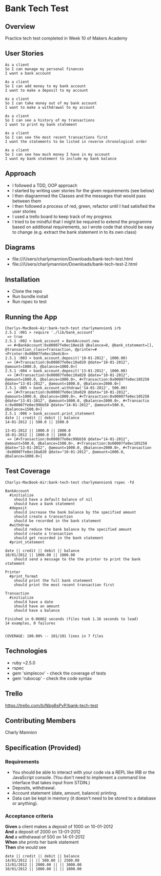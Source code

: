 # Bank Tech Test

## Overview
Practice tech test completed in Week 10 of Makers Academy

## User Stories

```
As a client
So I can manage my personal finances
I want a bank account 

As a client
So I can add money to my bank account
I want to make a deposit to my account

As a client
So I can take money out of my bank account
I want to make a withdrawal to my account

As a client
So I can see a history of my transactions
I want to print my bank statement

As a client
So I can see the most recent transactions first
I want the statements to be listed in reverse chronological order

As a client
So I can see how much money I have in my account
I want my bank statement to include my bank balance
```

## Approach
* I followed a TDD, OOP approach
* I started by writing user stories for the given requirements (see below)
* I then diagrammed the Classes and the messages that would pass between them
* I then followed a process of red, green, refactor until I had satisfied the user stories
* I used a trello board to keep track of my progress
* I tried to be mindful that I might be required to extend the programme based on additional requirements, so I wrote code that should be easy to change (e.g. extract the bank statement in to its own class)

## Diagrams
* file:///Users/charlymannion/Downloads/bank-tech-test.html
* file:///Users/charlymannion/Downloads/bank-tech-test-2.html

## Installation
* Clone the repo 
* Run bundle install
* Run rspec to test

## Running the App
```
Charlys-MacBook-Air:bank-tech-test charlymannion$ irb
2.5.1 :001 > require './lib/bank_account'
 => true
2.5.1 :002 > bank_account = BankAccount.new
 => #<BankAccount:0x00007fe0ec10ee18 @balance=0, @bank_statement=[], @transaction_class=Transaction, @printer=#<Printer:0x00007fe0ec10edc8>>
2.5.1 :003 > bank_account.deposit('10-01-2012', 1000.00)
 => [#<Transaction:0x00007fe0ec10a020 @date="10-01-2012", @amount=1000.0, @balance=1000.0>]
2.5.1 :004 > bank_account.deposit('13-01-2012', 1000.00)
 => [#<Transaction:0x00007fe0ec10a020 @date="10-01-2012", @amount=1000.0, @balance=1000.0>, #<Transaction:0x00007fe0ec105250 @date="13-01-2012", @amount=1000.0, @balance=2000.0>]
2.5.1 :005 > bank_account.withdraw('14-01-2012', 500.00)
 => [#<Transaction:0x00007fe0ec10a020 @date="10-01-2012", @amount=1000.0, @balance=1000.0>, #<Transaction:0x00007fe0ec105250 @date="13-01-2012", @amount=1000.0, @balance=2000.0>, #<Transactio
n:0x00007fe0ec99bb58 @date="14-01-2012", @amount=500.0, @balance=1500.0>]
2.5.1 :006 > bank_account.print_statement
date || credit || debit || balance
14-01-2012 || 500.0 || 1500.0

13-01-2012 || 1000.0 || 2000.0
10-01-2012 || 1000.0 || 1000.0
 => [#<Transaction:0x00007fe0ec99bb58 @date="14-01-2012", @amount=500.0, @balance=1500.0>, #<Transaction:0x00007fe0ec105250 @date="13-01-2012", @amount=1000.0, @balance=2000.0>, #<Transaction
:0x00007fe0ec10a020 @date="10-01-2012", @amount=1000.0, @balance=1000.0>]
```

## Test Coverage
```
Charlys-MacBook-Air:bank-tech-test charlymannion$ rspec -fd

BankAccount
  #initialize
    should have a default balance of nil
    should have a bank statement
  #deposit
    should increase the bank balance by the specified amount
    should create a transaction
    should be recorded in the bank statement
  #withdraw
    should reduce the bank balance by the specified amount
    should create a transaction
    should get recorded in the bank statement
  #print_statement

date || credit || debit || balance
10/01/2012 || 1000.00 || 1000.00
    should send a message to the the printer to print the bank statement

Printer
  #print_format
    should print the full bank statement
    should print the most recent transaction first

Transaction
  #initialize
    should have a date
    should have an amount
    should have a balance

Finished in 0.06862 seconds (files took 1.16 seconds to load)
14 examples, 0 failures


COVERAGE: 100.00% -- 101/101 lines in 7 files
```

## Technologies 
* ruby ~2.5.0
* rspec
* gem 'simplecov' - check the coverage of tests
* gem 'rubocop' - check the code syntax

## Trello
https://trello.com/b/Nbg8sPvP/bank-tech-test

## Contributing Members
Charly Mannion

## Specification (Provided)

### Requirements

* You should be able to interact with your code via a REPL like IRB or the JavaScript console.  (You don't need to implement a command line interface that takes input from STDIN.)
* Deposits, withdrawal.
* Account statement (date, amount, balance) printing.
* Data can be kept in memory (it doesn't need to be stored to a database or anything).

### Acceptance criteria

**Given** a client makes a deposit of 1000 on 10-01-2012  
**And** a deposit of 2000 on 13-01-2012  
**And** a withdrawal of 500 on 14-01-2012  
**When** she prints her bank statement  
**Then** she would see

```
date || credit || debit || balance
14/01/2012 || || 500.00 || 2500.00
13/01/2012 || 2000.00 || || 3000.00
10/01/2012 || 1000.00 || || 1000.00
```
